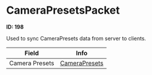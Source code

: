 # CameraPresetsPacket

__ID: 198__

Used to sync CameraPresets data from server to clients.

<table><thead><tr><th>Field</th><th>Info</th></tr></thead><tbody>
<tr><td>Camera Presets</td><td><a href="../types/CameraPresets.md">CameraPresets</a></td></tr>
</tbody></table>